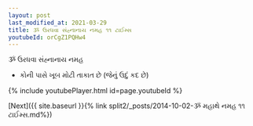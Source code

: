 ```yaml
---
layout: post
last_modified_at: 2021-03-29
title: ૐ ઉરધવા સંહ્નાનાય નમહ ૧૧ ટાઈમ્સ
youtubeId: orCgZ1PQHw4
---
```

 
 
 ૐ ઉરધવા સંહ્નાનાય નમહ  
 
 -  કોની પાસે ખૂબ મોટી તાકાત છે (જેનું ઉદું કદ છે) 
 
  
 
  
 
 
 
 
 
 


{% include youtubePlayer.html id=page.youtubeId %}
 
[Next]({{ site.baseurl }}{% link  split2/_posts/2014-10-02-ૐ મહાથે નમહ ૧૧ ટાઈમ્સ.md%})
 
